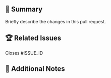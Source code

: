 ## 📌 Summary
Briefly describe the changes in this pull request.

## 🏆 Related Issues
<!-- Link to the corresponding issue(s) -->
Closes #ISSUE_ID

## 🔗 Additional Notes
<!-- Any other relevant information -->
